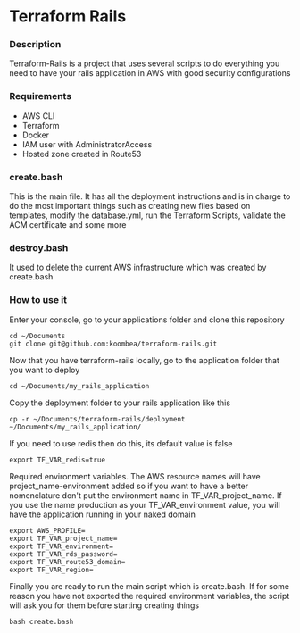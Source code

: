 # Terraform Rails

### Description
Terraform-Rails is a project that uses several scripts to do everything you need to have your rails application in AWS with good security configurations

### Requirements

- AWS CLI
- Terraform
- Docker
- IAM user with AdministratorAccess
- Hosted zone created in Route53

### create.bash
This is the main file. It has all the deployment instructions and is in charge to do the most important things such as creating new files based on templates, modify the database.yml, run the Terraform Scripts, validate the ACM certificate and some more

### destroy.bash
It used to delete the current AWS infrastructure which was created by create.bash

### How to use it

Enter your console, go to your applications folder and clone this repository
```
cd ~/Documents
git clone git@github.com:koombea/terraform-rails.git
```

Now that you have terraform-rails locally, go to the application folder that you want to deploy
```
cd ~/Documents/my_rails_application
```
Copy the deployment folder to your rails application like this
```
cp -r ~/Documents/terraform-rails/deployment ~/Documents/my_rails_application/
```
If you need to use redis then do this, its default value is false
```
export TF_VAR_redis=true
```
Required environment variables. The AWS resource names will have project_name-environment added so if you want to have a better nomenclature don't put the environment name in TF_VAR_project_name. If you use the name production as your TF_VAR_environment value, you will have the application running in your naked domain
```
export AWS_PROFILE=
export TF_VAR_project_name=
export TF_VAR_environment=
export TF_VAR_rds_password=
export TF_VAR_route53_domain=
export TF_VAR_region=
```
Finally you are ready to run the main script which is create.bash.
If for some reason you have not exported the required environment variables, the script will ask you for them before starting creating things
```
bash create.bash
```
